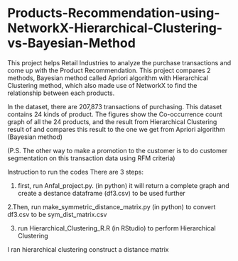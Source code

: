 # Products-Recommendation-using-NetworkX-Hierarchical-Clustering-vs-Bayesian-Method
This project helps Retail Industries to analyze the purchase transactions and come up with the Product Recommendation.
This project compares 2 methods, Bayesian method called Apriori algorithm with Hierarchical Clustering method, which also made use of NetworkX to find the relationship between each products.

In the dataset, there are 207,873 transactions of purchasing. This dataset contains 24 kinds of product. The figures show the Co-occurrence count graph of all the 24 products, and the result from Hierarchical Clustering result of and compares this result to the one we get from Apriori algorithm (Bayesian method)

(P.S. The other way to make a promotion to the customer is to do customer segmentation on this transaction data using RFM criteria)

Instruction to run the codes
There are 3 steps:
1. first, run Anfal_project.py. (in python) it will return a complete graph and create a destance dataframe (df3.csv) to be used further

2.Then, run make_symmetric_distance_matrix.py (in python) to convert df3.csv to be sym_dist_matrix.csv

3. run Hierarchical_Clustering_R.R (in RStudio) to perform Hierarchical Clustering

I ran hierarchical clustering
construct a distance matrix
